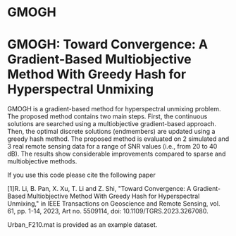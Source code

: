 # GMOGH
GMOGH: Toward Convergence: A Gradient-Based Multiobjective Method With Greedy Hash for Hyperspectral Unmixing
======================================================
GMOGH is a gradient-based method for hyperspectral unmixing problem. The proposed method contains two main steps. First, the continuous solutions are searched using a multiobjective gradient-based approach. Then, the optimal discrete solutions (endmembers) are updated using a greedy hash method. The proposed method is evaluated on 2 simulated and 3 real remote sensing data for a range of SNR values (i.e., from 20 to 40 dB). The results show considerable improvements compared to sparse and multiobjective methods.

If you use this code please cite the following paper

[1]R. Li, B. Pan, X. Xu, T. Li and Z. Shi, "Toward Convergence: A Gradient-Based Multiobjective Method With Greedy Hash for Hyperspectral Unmixing," in IEEE Transactions on Geoscience and Remote Sensing, vol. 61, pp. 1-14, 2023, Art no. 5509114, doi: 10.1109/TGRS.2023.3267080.

Urban_F210.mat is provided as an example dataset. 

